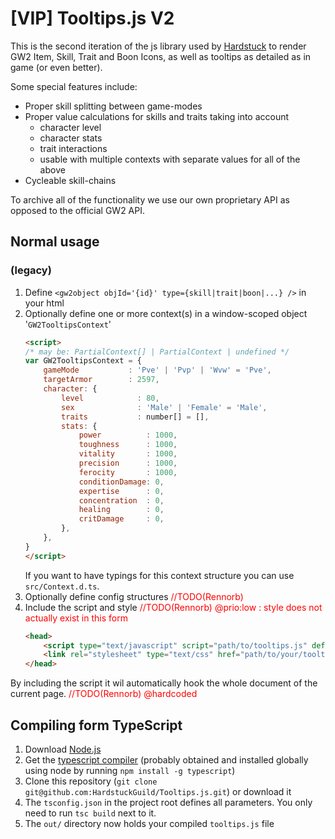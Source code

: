 # [VIP] Tooltips.js V2

This is the second iteration of the js library used by [Hardstuck](https://hardstuck.gg) to render GW2 Item, Skill, Trait and Boon Icons, as well as tooltips as detailed as in game (or even better). 

Some special features include:
- Proper skill splitting between game-modes
- Proper value calculations for skills and traits taking into account
	- character level
	- character stats
	- trait interactions
	- usable with multiple contexts with separate values for all of the above
- Cycleable skill-chains

To archive all of the functionality we use our own proprietary API as opposed to the official GW2 API.

## Normal usage

### (legacy)
1. Define `<gw2object objId='{id}' type={skill|trait|boon|...} />` in your html 
2. Optionally define one or more context(s) in a window-scoped object '`GW2TooltipsContext`'
	```html
	<script>
	/* may be: PartialContext[] | PartialContext | undefined */
	var GW2TooltipsContext = {
		gameMode           : 'Pve' | 'Pvp' | 'Wvw' = 'Pve',
		targetArmor        : 2597,
		character: {
			level            : 80,
			sex              : 'Male' | 'Female' = 'Male',
			traits           : number[] = [],
			stats: {
				power          : 1000,
				toughness      : 1000,
				vitality       : 1000,
				precision      : 1000,
				ferocity       : 1000,
				conditionDamage: 0,
				expertise      : 0,
				concentration  : 0,
				healing        : 0,
				critDamage     : 0,
			},
		},
	}
	</script>
	```
	If you want to have typings for this context structure you can use `src/Context.d.ts`.
3. Optionally define config structures <span style="color: red">//TODO(Rennorb)</span>
3. Include the script and style <span style="color: red">//TODO(Rennorb) @prio:low : style does not actually exist in this form </span>
	```html
	<head>
		<script type="text/javascript" script="path/to/tooltips.js" defer></script>
		<link rel="stylesheet" type="text/css" href="path/to/your/tooltips.css" />
	</head>
	```

By including the script it wil automatically hook the whole document of the current page.
<span style="color: red">//TODO(Rennorb) @hardcoded </span>

## Compiling form TypeScript
1. Download [Node.js](https://nodejs.org/en)
2. Get the [typescript compiler](https://www.typescriptlang.org/) (probably obtained and installed globally using node by running `npm install -g typescript`)
3. Clone this repository (`git clone git@github.com:HardstuckGuild/Tooltips.js.git`) or download it 
4. The `tsconfig.json` in the project root defines all parameters. You only need to run `tsc build` next to it.
5. The `out/` directory now holds your compiled `tooltips.js` file
